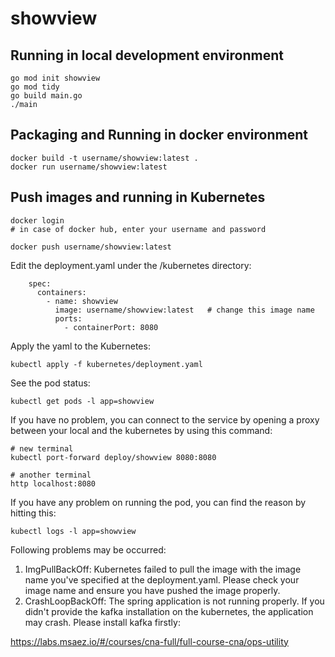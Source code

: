 # showview

## Running in local development environment

```
go mod init showview
go mod tidy 
go build main.go
./main

```

## Packaging and Running in docker environment

```
docker build -t username/showview:latest .
docker run username/showview:latest
```

## Push images and running in Kubernetes

```
docker login 
# in case of docker hub, enter your username and password

docker push username/showview:latest
```

Edit the deployment.yaml under the /kubernetes directory:
```
    spec:
      containers:
        - name: showview
          image: username/showview:latest   # change this image name
          ports:
            - containerPort: 8080

```

Apply the yaml to the Kubernetes:
```
kubectl apply -f kubernetes/deployment.yaml
```

See the pod status:
```
kubectl get pods -l app=showview
```

If you have no problem, you can connect to the service by opening a proxy between your local and the kubernetes by using this command:
```
# new terminal
kubectl port-forward deploy/showview 8080:8080

# another terminal
http localhost:8080
```

If you have any problem on running the pod, you can find the reason by hitting this:
```
kubectl logs -l app=showview
```

Following problems may be occurred:

1. ImgPullBackOff:  Kubernetes failed to pull the image with the image name you've specified at the deployment.yaml. Please check your image name and ensure you have pushed the image properly.
1. CrashLoopBackOff: The spring application is not running properly. If you didn't provide the kafka installation on the kubernetes, the application may crash. Please install kafka firstly:

https://labs.msaez.io/#/courses/cna-full/full-course-cna/ops-utility

